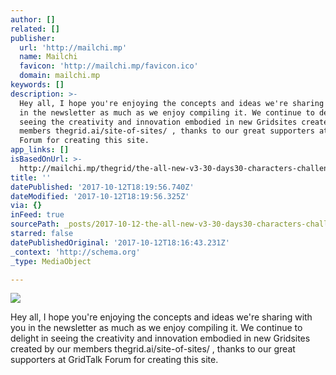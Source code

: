 ```yaml
---
author: []
related: []
publisher:
  url: 'http://mailchi.mp'
  name: Mailchi
  favicon: 'http://mailchi.mp/favicon.ico'
  domain: mailchi.mp
keywords: []
description: >-
  Hey all, I hope you're enjoying the concepts and ideas we're sharing with you
  in the newsletter as much as we enjoy compiling it. We continue to delight in
  seeing the creativity and innovation embodied in new Gridsites created by our
  members thegrid.ai/site-of-sites/ , thanks to our great supporters at GridTalk
  Forum for creating this site.
app_links: []
isBasedOnUrl: >-
  http://mailchi.mp/thegrid/the-all-new-v3-30-days30-characters-challenge-meet-vincent-the-next-michelangelo?e=25bf84ab6a
title: ''
datePublished: '2017-10-12T18:19:56.740Z'
dateModified: '2017-10-12T18:19:56.325Z'
via: {}
inFeed: true
sourcePath: _posts/2017-10-12-the-all-new-v3-30-days30-characters-challenge-meet-vincen.md
starred: false
datePublishedOriginal: '2017-10-12T18:16:43.231Z'
_context: 'http://schema.org'
_type: MediaObject

---
```

<article style=""><img src="https://imgflo.herokuapp.com/graph/2b2431f8e7ba7b0/077d4ecff258af1f65a96611f27bc36e/noop.png?input=https%3A%2F%2Fgallery.mailchimp.com%2Fd160a2c823e9efe5940e1fdcc%2Fimages%2Fd9c10e7a-85d7-4c88-8cf5-213244234855.png" /><p>Hey all, I hope you're enjoying the concepts and ideas we're sharing with you in the newsletter as much as we enjoy compiling it. We continue to delight in seeing the creativity and innovation embodied in new Gridsites created by our members thegrid.ai/site-of-sites/ , thanks to our great supporters at GridTalk Forum for creating this site.</p></article>